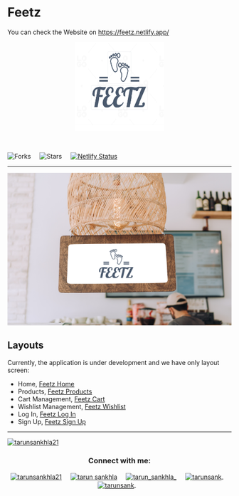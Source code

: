 # Feetz

 You can check the Website on https://feetz.netlify.app/

 <p align="center"> <img src="https://github.com/tarunsankhla/Ecommerce/blob/master/asset/img/logo.png" alt="logoImage" width="200px" height="200px" /></p>
 <br/>
 
 ![Forks](https://img.shields.io/github/forks/tarunsankhla/Ecommerce) &nbsp;&nbsp;&nbsp;
![Stars](https://img.shields.io/github/stars/tarunsankhla/Ecommerce) &nbsp;&nbsp;&nbsp;
[![Netlify Status](https://api.netlify.com/api/v1/badges/adcfa4f3-f1ea-4b60-bda0-c477df35810f/deploy-status)](https://app.netlify.com/sites/feetz/deploys) &nbsp;&nbsp;&nbsp;
 <hr/>
 
![image](https://github.com/tarunsankhla/Ecommerce/blob/master/asset/img/logo_banner.png)



## Layouts

Currently, the application is under development and we have only layout screen:

- Home, [Feetz Home](https://feetz.netlify.app/index.html)
- Products, [Feetz Products](https://feetz.netlify.app/src/productlistpage/productlistpage)
- Cart Management, [Feetz Cart](https://feetz.netlify.app/src/cartpage/cartpage)
- Wishlist Management, [Feetz Wishlist](https://feetz.netlify.app/src/wishlistpage/wishlistpage)
- Log In, [Feetz Log In](https://feetz.netlify.app/src/login/login)
- Sign Up, [Feetz Sign Up](https://feetz.netlify.app/src/signup/signup)


<hr/>
<p align="left"> <a href="https://twitter.com/tarunsankhla21" target="blank"><img src="https://img.shields.io/twitter/follow/tarunsankhla21?logo=twitter&style=for-the-badge" alt="tarunsankhla21" /></a> </p>
<h3 align="center">Connect with me:</h3>
<p align="center">
<a href="https://twitter.com/tarunsankhla21" target="blank"><img align="center" src="https://img.icons8.com/fluency/2x/twitter-circled.png" alt="tarunsankhla21" height="50" width="50" /></a> &nbsp;&nbsp;&nbsp;
<a href="https://www.linkedin.com/in/tarun-sankhla/" target="blank"><img align="center" src="https://img.icons8.com/color/2x/linkedin.png" alt="tarun sankhla" height="50" width="50" /></a>&nbsp;&nbsp;&nbsp;&nbsp;
<a href="https://instagram.com/tarun_sankhla_" target="blank"><img align="center" src="https://img.icons8.com/plasticine/2x/instagram.png" alt="tarun_sankhla_" height="50" width="50" /></a> &nbsp;&nbsp;&nbsp;
<a href="https://linktr.ee/tarunsank" target="blank"><img align="center" src="https://img.icons8.com/color/2x/linktree.png" alt="tarunsank" height="50" width="50" />
</a> &nbsp;&nbsp;&nbsp;
<a href="https://tarunsankhla.hashnode.dev/" target="blank"><img align="center" src="https://img.icons8.com/plasticine/2x/blog.png" alt="tarunsank" height="50" width="50" />
</a> &nbsp;&nbsp;&nbsp;
</p>